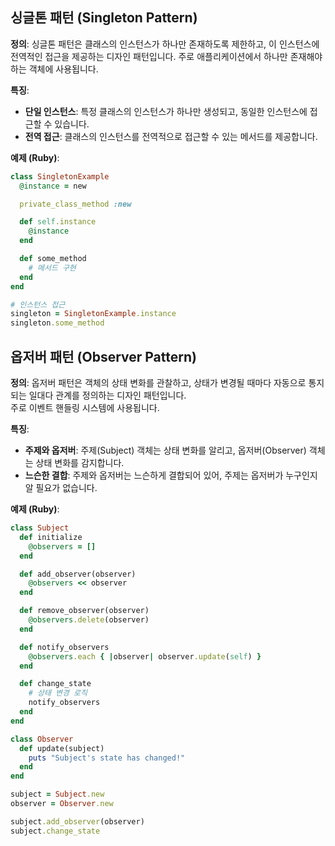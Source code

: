 ## 싱글톤 패턴 (Singleton Pattern)

**정의**:
싱글톤 패턴은 클래스의 인스턴스가 하나만 존재하도록 제한하고, 이 인스턴스에 전역적인 접근을 제공하는 디자인 패턴입니다. 
주로 애플리케이션에서 하나만 존재해야 하는 객체에 사용됩니다.


**특징**:
- **단일 인스턴스**: 특정 클래스의 인스턴스가 하나만 생성되고, 동일한 인스턴스에 접근할 수 있습니다.
- **전역 접근**: 클래스의 인스턴스를 전역적으로 접근할 수 있는 메서드를 제공합니다.

**예제 (Ruby)**:
```ruby
class SingletonExample
  @instance = new

  private_class_method :new

  def self.instance
    @instance
  end

  def some_method
    # 메서드 구현
  end
end

# 인스턴스 접근
singleton = SingletonExample.instance
singleton.some_method
```

## 옵저버 패턴 (Observer Pattern)

**정의**:
옵저버 패턴은 객체의 상태 변화를 관찰하고, 상태가 변경될 때마다 자동으로 통지되는 일대다 관계를 정의하는 디자인 패턴입니다.  
주로 이벤트 핸들링 시스템에 사용됩니다.

**특징**:
- **주제와 옵저버**: 주제(Subject) 객체는 상태 변화를 알리고, 옵저버(Observer) 객체는 상태 변화를 감지합니다.
- **느슨한 결합**: 주제와 옵저버는 느슨하게 결합되어 있어, 주제는 옵저버가 누구인지 알 필요가 없습니다.

**예제 (Ruby)**:
```ruby
class Subject
  def initialize
    @observers = []
  end

  def add_observer(observer)
    @observers << observer
  end

  def remove_observer(observer)
    @observers.delete(observer)
  end

  def notify_observers
    @observers.each { |observer| observer.update(self) }
  end

  def change_state
    # 상태 변경 로직
    notify_observers
  end
end

class Observer
  def update(subject)
    puts "Subject's state has changed!"
  end
end

subject = Subject.new
observer = Observer.new

subject.add_observer(observer)
subject.change_state
```